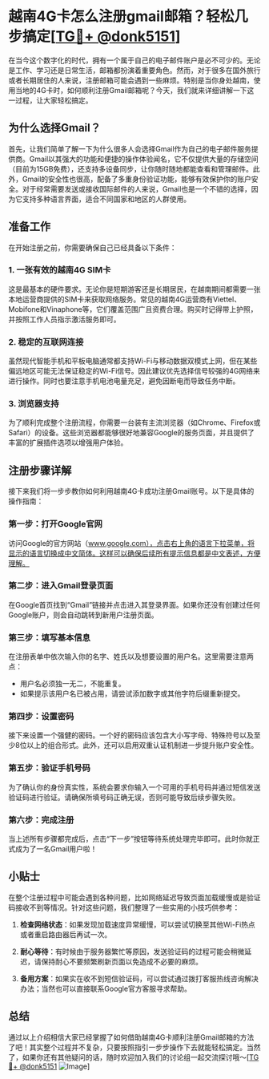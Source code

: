 # 越南4G卡怎么注册gmail邮箱？轻松几步搞定[[TG💪+ @donk5151](https://t.me/s/donk5151)]

在当今这个数字化的时代，拥有一个属于自己的电子邮件账户是必不可少的。无论是工作、学习还是日常生活，邮箱都扮演着重要角色。然而，对于很多在国外旅行或者长期居住的人来说，注册邮箱可能会遇到一些麻烦。特别是当你身处越南，使用当地的4G卡时，如何顺利注册Gmail邮箱呢？今天，我们就来详细讲解一下这一过程，让大家轻松搞定。

## 为什么选择Gmail？

首先，让我们简单了解一下为什么很多人会选择Gmail作为自己的电子邮件服务提供商。Gmail以其强大的功能和便捷的操作体验闻名，它不仅提供大量的存储空间（目前为15GB免费），还支持多设备同步，让你随时随地都能查看和管理邮件。此外，Gmail的安全性也很高，配备了多重身份验证功能，能够有效保护你的账户安全。对于经常需要发送或接收国际邮件的人来说，Gmail也是一个不错的选择，因为它支持多种语言界面，适合不同国家和地区的人群使用。

## 准备工作

在开始注册之前，你需要确保自己已经具备以下条件：

### 1. 一张有效的越南4G SIM卡

这是最基本的硬件要求。无论你是短期游客还是长期居民，在越南期间都需要一张本地运营商提供的SIM卡来获取网络服务。常见的越南4G运营商有Viettel、Mobifone和Vinaphone等，它们覆盖范围广且资费合理。购买时记得带上护照，并按照工作人员指示激活服务即可。

### 2. 稳定的互联网连接

虽然现代智能手机和平板电脑通常都支持Wi-Fi与移动数据双模式上网，但在某些偏远地区可能无法保证稳定的Wi-Fi信号。因此建议优先选择信号较强的4G网络来进行操作。同时也要注意手机电池电量充足，避免因断电而导致任务中断。

### 3. 浏览器支持

为了顺利完成整个注册流程，你需要一台装有主流浏览器（如Chrome、Firefox或Safari）的设备。这些浏览器都能够很好地兼容Google的服务页面，并且提供了丰富的扩展插件选项以增强用户体验。

## 注册步骤详解

接下来我们将一步步教你如何利用越南4G卡成功注册Gmail账号。以下是具体的操作指南：

### 第一步：打开Google官网

访问Google的官方网站（www.google.com），点击右上角的语言下拉菜单，将显示的语言切换成中文简体。这样可以确保后续所有提示信息都是中文表述，方便理解。

### 第二步：进入Gmail登录页面

在Google首页找到“Gmail”链接并点击进入其登录界面。如果你还没有创建过任何Google账户，则会自动跳转到新用户注册页面。

### 第三步：填写基本信息

在注册表单中依次输入你的名字、姓氏以及想要设置的用户名。这里需要注意两点：
- 用户名必须独一无二，不能重复。
- 如果提示该用户名已被占用，请尝试添加数字或其他字符后缀重新提交。

### 第四步：设置密码

接下来设置一个强健的密码。一个好的密码应该包含大小写字母、特殊符号以及至少8位以上的组合形式。此外，还可以启用双重认证机制进一步提升账户安全性。

### 第五步：验证手机号码

为了确认你的身份真实性，系统会要求你输入一个可用的手机号码并通过短信发送验证码进行验证。请确保所填号码正确无误，否则可能导致后续步骤失败。

### 第六步：完成注册

当上述所有步骤都完成后，点击“下一步”按钮等待系统处理完毕即可。此时你就正式成为了一名Gmail用户啦！

## 小贴士

在整个注册过程中可能会遇到各种问题，比如网络延迟导致页面加载缓慢或是验证码接收不到等情况。针对这些问题，我们整理了一些实用的小技巧供参考：

1. **检查网络状态**：如果发现加载速度异常缓慢，可以尝试切换至其他Wi-Fi热点或者重启路由器后再试一次。
   
2. **耐心等待**：有时候由于服务器繁忙等原因，发送验证码的过程可能会稍微延迟，请保持耐心不要频繁刷新页面以免造成不必要的麻烦。

3. **备用方案**：如果实在收不到短信验证码，可以尝试通过拨打客服热线咨询解决办法；当然也可以直接联系Google官方客服寻求帮助。

## 总结

通过以上介绍相信大家已经掌握了如何借助越南4G卡顺利注册Gmail邮箱的方法了吧！其实整个过程并不复杂，只要按照指引一步步操作下去就能轻松搞定。当然了，如果你还有其他疑问的话，随时欢迎加入我们的讨论组一起交流探讨哦～[[TG💪+ @donk5151](https://t.me/s/donk5151) ![Image](https://i.postimg.cc/rwNCRYN7/Snipaste-2025-04-30-17-27-05.png)]